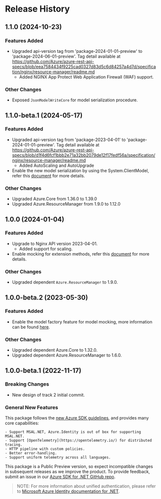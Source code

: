# Release History

## 1.1.0 (2024-10-23)

### Features Added

- Upgraded api-version tag from 'package-2024-01-01-preview' to 'package-2024-06-01-preview'. Tag detail available at https://github.com/Azure/azure-rest-api-specs/blob/eea7584434f9225cad0327d83d5c6d84257a4d7d/specification/nginx/resource-manager/readme.md
    - Added NGINX App Protect Web Application Firewall (WAF) support.

### Other Changes

- Exposed `JsonModelWriteCore` for model serialization procedure.

## 1.1.0-beta.1 (2024-05-17)

### Features Added

- Upgraded api-version tag from 'package-2023-04-01' to 'package-2024-01-01-preview'. Tag detail available at https://github.com/Azure/azure-rest-api-specs/blob/d1f4d6fcf1bbb2e71a32bb2079de12f17fedf56a/specification/nginx/resource-manager/readme.md
    - Added AutoScaling and AutoUpgrade
- Enable the new model serialization by using the System.ClientModel, refer this [document](https://aka.ms/azsdk/net/mrw) for more details.

### Other Changes

- Upgraded Azure.Core from 1.36.0 to 1.39.0
- Upgraded Azure.ResourceManager from 1.9.0 to 1.12.0

## 1.0.0 (2024-01-04)

### Features Added

- Upgrade to Nginx API version 2023-04-01.
    - Added support for scaling.
- Enable mocking for extension methods, refer this [document](https://aka.ms/azsdk/net/mocking) for more details.

### Other Changes

- Upgraded dependent `Azure.ResourceManager` to 1.9.0.

## 1.0.0-beta.2 (2023-05-30)

### Features Added

- Enable the model factory feature for model mocking, more information can be found [here](https://azure.github.io/azure-sdk/dotnet_introduction.html#dotnet-mocking-factory-builder).

### Other Changes

- Upgraded dependent Azure.Core to 1.32.0.
- Upgraded dependent Azure.ResourceManager to 1.6.0.

## 1.0.0-beta.1 (2022-11-17)

### Breaking Changes

- New design of track 2 initial commit.

### General New Features

This package follows the [new Azure SDK guidelines](https://azure.github.io/azure-sdk/general_introduction.html), and provides many core capabilities:

    - Support MSAL.NET, Azure.Identity is out of box for supporting MSAL.NET.
    - Support [OpenTelemetry](https://opentelemetry.io/) for distributed tracing.
    - HTTP pipeline with custom policies.
    - Better error-handling.
    - Support uniform telemetry across all languages.

This package is a Public Preview version, so expect incompatible changes in subsequent releases as we improve the product. To provide feedback, submit an issue in our [Azure SDK for .NET GitHub repo](https://github.com/Azure/azure-sdk-for-net/issues).

> NOTE: For more information about unified authentication, please refer to [Microsoft Azure Identity documentation for .NET](https://docs.microsoft.com//dotnet/api/overview/azure/identity-readme?view=azure-dotnet).
